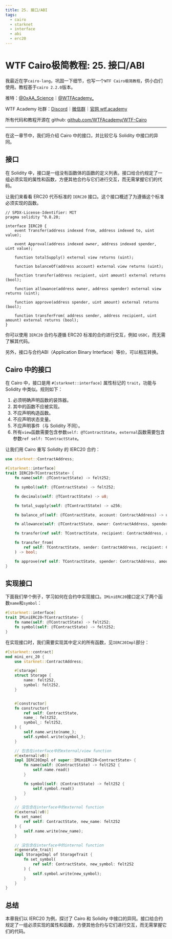 ```yaml
---
title: 25. 接口/ABI
tags:
  - cairo
  - starknet
  - interface
  - abi
  - erc20
---
```


# WTF Cairo极简教程: 25. 接口/ABI

我最近在学`cairo-lang`，巩固一下细节，也写一个`WTF Cairo极简教程`，供小白们使用。教程基于`cairo 2.2.0`版本。

推特：[@0xAA_Science](https://twitter.com/0xAA_Science)｜[@WTFAcademy_](https://twitter.com/WTFAcademy_)

WTF Academy 社群：[Discord](https://discord.gg/5akcruXrsk)｜[微信群](https://docs.google.com/forms/d/e/1FAIpQLSe4KGT8Sh6sJ7hedQRuIYirOoZK_85miz3dw7vA1-YjodgJ-A/viewform?usp=sf_link)｜[官网 wtf.academy](https://wtf.academy)

所有代码和教程开源在 github: [github.com/WTFAcademy/WTF-Cairo](https://github.com/WTFAcademy/WTF-Cairo)

---

在这一章节中，我们将介绍 Cairo 中的接口，并比较它与 Solidity 中接口的异同。

## 接口

在 Solidity 中，接口是一组没有函数体的函数的定义列表。接口给合约规定了一组必须实现的属性和函数，方便其他合约与它们进行交互，而无需掌握它们的代码。

让我们来看看 ERC20 代币标准的 `IERC20` 接口。这个接口概述了为遵循这个标准必须实现的函数。

```solidity
// SPDX-License-Identifier: MIT
pragma solidity ^0.8.20;

interface IERC20 {
    event Transfer(address indexed from, address indexed to, uint value);

    event Approval(address indexed owner, address indexed spender, uint value);

    function totalSupply() external view returns (uint);

    function balanceOf(address account) external view returns (uint);

    function transfer(address recipient, uint amount) external returns (bool);

    function allowance(address owner, address spender) external view returns (uint);

    function approve(address spender, uint amount) external returns (bool);

    function transferFrom( address sender, address recipient, uint amount) external returns (bool);
}
```

你可以使用 `IERC20` 合约与遵循 ERC20 标准的合约进行交互，例如 `USDC`，而无需了解其代码。

另外，接口与合约ABI（Application Binary Interface）等价，可以相互转换。

## Cairo 中的接口

在 Cairo 中，接口是用 `#[starknet::interface]` 属性标记的 `trait`，功能与 Solidity 中类似。规则如下：

1. 必须明确声明函数的装饰器。
2. 其中的函数不应被实现。
3. 不应声明构造函数。
4. 不应声明状态变量。
5. 不应声明事件（与 Solidity 不同）。
6. 所有`view`函数需要包含参数`self: @TContractState`，`external`函数需要包含参数`ref self: TContractState`。

让我们用 Cairo 重写 Solidity 的 IERC20 合约：

```rust
use starknet::ContractAddress;

#[starknet::interface]
trait IERC20<TContractState> {
    fn name(self: @TContractState) -> felt252;

    fn symbol(self: @TContractState) -> felt252;

    fn decimals(self: @TContractState) -> u8;

    fn total_supply(self: @TContractState) -> u256;

    fn balance_of(self: @TContractState, account: ContractAddress) -> u256;

    fn allowance(self: @TContractState, owner: ContractAddress, spender: ContractAddress) -> u256;

    fn transfer(ref self: TContractState, recipient: ContractAddress, amount: u256) -> bool;

    fn transfer_from(
        ref self: TContractState, sender: ContractAddress, recipient: ContractAddress, amount: u256
    ) -> bool;

    fn approve(ref self: TContractState, spender: ContractAddress, amount: u256) -> bool;
}
```

## 实现接口

下面我们举个例子，学习如何在合约中实现接口。`IMiniERC20`接口定义了两个函数`name`和`symbol`：

```rust
#[starknet::interface]
trait IMiniERC20<TContractState> {
    fn name(self: @TContractState) -> felt252;
    fn symbol(self: @TContractState) -> felt252;
}
```

在实现接口时，我们需要实现其中定义的所有函数，见`IERC20Impl`部分：

```rust
#[starknet::contract]
mod mini_erc_20 {
    use starknet::ContractAddress;

    #[storage]
    struct Storage {
        name: felt252,
        symbol: felt252,
    }


    #[constructor]
    fn constructor(
        ref self: ContractState,
        name_: felt252,
        symbol_: felt252,
    ) {
        self.name.write(name_);
        self.symbol.write(symbol_);
    }

    // 包含在interface中的external/view function
    #[external(v0)]
    impl IERC20Impl of super::IMiniERC20<ContractState> {
        fn name(self: @ContractState) -> felt252 {
            self.name.read()
        }

        fn symbol(self: @ContractState) -> felt252 {
            self.symbol.read()
        }
    }

    // 没包含在interface中的external function
    #[external(v0)]
    fn set_name(
        ref self: ContractState, new_name: felt252
    ) {
        self.name.write(new_name);
    }

    // 没包含在interface中的internal function
    #[generate_trait]
    impl StorageImpl of StorageTrait {
        fn set_symbol(
            ref self: ContractState, new_symbol: felt252
        ) {
            self.symbol.write(new_symbol);
        }
    }
}
```

## 总结

本章我们以 IERC20 为例，探讨了 Cairo 和 Solidity 中接口的异同。接口给合约规定了一组必须实现的属性和函数，方便其他合约与它们进行交互，而无需掌握它们的代码。